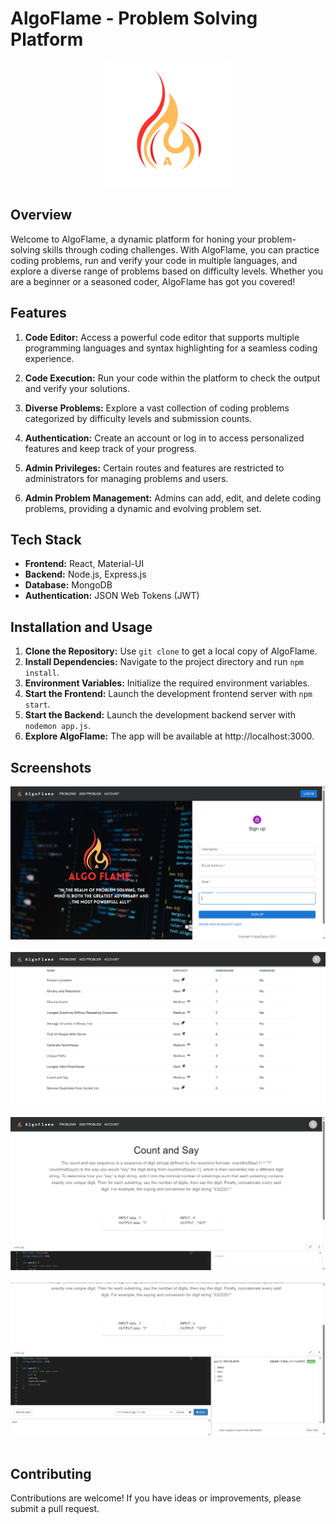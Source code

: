 # AlgoFlame - Problem Solving Platform

<div align="center">
  <a>
    <img src="Frontend/algoflame/public/logo2.png" alt="Logo" width="200">
  </a>
</div>

## Overview

Welcome to AlgoFlame, a dynamic platform for honing your problem-solving skills through coding challenges. With AlgoFlame, you can practice coding problems, run and verify your code in multiple languages, and explore a diverse range of problems based on difficulty levels. Whether you are a beginner or a seasoned coder, AlgoFlame has got you covered!

## Features

1. **Code Editor:** Access a powerful code editor that supports multiple programming languages and syntax highlighting for a seamless coding experience.

2. **Code Execution:** Run your code within the platform to check the output and verify your solutions.

3. **Diverse Problems:** Explore a vast collection of coding problems categorized by difficulty levels and submission counts.

4. **Authentication:** Create an account or log in to access personalized features and keep track of your progress.

5. **Admin Privileges:** Certain routes and features are restricted to administrators for managing problems and users.

6. **Admin Problem Management:** Admins can add, edit, and delete coding problems, providing a dynamic and evolving problem set.

## Tech Stack

- **Frontend:** React, Material-UI
- **Backend:** Node.js, Express.js
- **Database:** MongoDB
- **Authentication:** JSON Web Tokens (JWT)

## Installation and Usage

1. **Clone the Repository:** Use `git clone` to get a local copy of AlgoFlame.
2. **Install Dependencies:** Navigate to the project directory and run `npm install`.
3. **Environment Variables:** Initialize the required environment variables.
4. **Start the Frontend:** Launch the development frontend server with `npm start`.
5. **Start the Backend:** Launch the development backend server with `nodemon app.js`.
6. **Explore AlgoFlame:** The app will be available at http://localhost:3000.

## Screenshots
<div>
  <img src="./pictures/signup.png" alt="pictures">&nbsp;
  <img src="./pictures/HomePage.png" alt="pictures">&nbsp;
  <img src="./pictures/problem.png" alt="pictures">&nbsp;
  <img src="./pictures/coderun.png" alt="pictures">&nbsp;

</div>

## Contributing

Contributions are welcome! If you have ideas or improvements, please submit a pull request.

